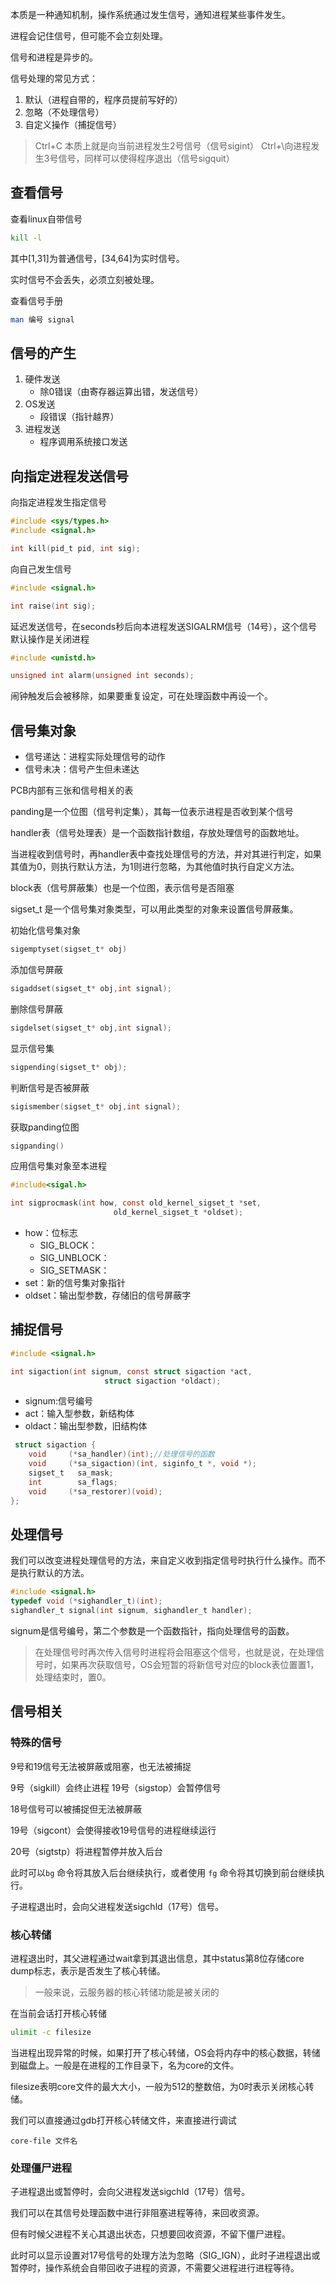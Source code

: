 本质是一种通知机制，操作系统通过发生信号，通知进程某些事件发生。

进程会记住信号，但可能不会立刻处理。

信号和进程是异步的。

信号处理的常见方式：
1. 默认（进程自带的，程序员提前写好的）
2. 忽略（不处理信号）
3. 自定义操作（捕捉信号）


> Ctrl+C 本质上就是向当前进程发生2号信号（信号sigint）
> Ctrl+\\向进程发生3号信号，同样可以使得程序退出（信号sigquit）

## 查看信号
查看linux自带信号
```bash
kill -l
```

其中\[1,31\]为普通信号，\[34,64\]为实时信号。

实时信号不会丢失，必须立刻被处理。

查看信号手册
```bash
man 编号 signal
```
## 信号的产生
1. 硬件发送  
	- 除0错误（由寄存器运算出错，发送信号）
2. OS发送
	- 段错误（指针越界）
3. 进程发送
	- 程序调用系统接口发送
## 向指定进程发送信号
向指定进程发生指定信号
```c
#include <sys/types.h>
#include <signal.h>

int kill(pid_t pid, int sig);
```

向自己发生信号
```C
#include <signal.h>

int raise(int sig);
```

延迟发送信号，在seconds秒后向本进程发送SIGALRM信号（14号），这个信号默认操作是关闭进程
```C
#include <unistd.h>

unsigned int alarm(unsigned int seconds);
```
闹钟触发后会被移除，如果要重复设定，可在处理函数中再设一个。



## 信号集对象

- 信号递达：进程实际处理信号的动作
- 信号未决：信号产生但未递达

PCB内部有三张和信号相关的表

panding是一个位图（信号判定集），其每一位表示进程是否收到某个信号

handler表（信号处理表）是一个函数指针数组，存放处理信号的函数地址。

当进程收到信号时，再handler表中查找处理信号的方法，并对其进行判定，如果其值为0，则执行默认方法，为1则进行忽略，为其他值时执行自定义方法。

block表（信号屏蔽集）也是一个位图，表示信号是否阻塞

sigset_t 是一个信号集对象类型，可以用此类型的对象来设置信号屏蔽集。

初始化信号集对象
```C
sigemptyset(sigset_t* obj)
```

添加信号屏蔽
```C
sigaddset(sigset_t* obj,int signal);
```
删除信号屏蔽
```C
sigdelset(sigset_t* obj,int signal);
```
显示信号集
```C
sigpending(sigset_t* obj);
```

判断信号是否被屏蔽
```C
sigismember(sigset_t* obj,int signal);
```

获取panding位图
```C
sigpanding()
```

应用信号集对象至本进程
```C
#include<sigal.h>

int sigprocmask(int how, const old_kernel_sigset_t *set,
                       old_kernel_sigset_t *oldset);
```

- how：位标志
	- SIG_BLOCK：
	- SIG_UNBLOCK：
	- SIG_SETMASK：
- set：新的信号集对象指针
- oldset：输出型参数，存储旧的信号屏蔽字

## 捕捉信号

```C
#include <signal.h>

int sigaction(int signum, const struct sigaction *act,
                     struct sigaction *oldact);
```
- signum:信号编号
- act：输入型参数，新结构体
- oldact：输出型参数，旧结构体

```C
 struct sigaction {
    void     (*sa_handler)(int);//处理信号的函数
    void     (*sa_sigaction)(int, siginfo_t *, void *);
    sigset_t   sa_mask;
    int        sa_flags;
    void     (*sa_restorer)(void);
};
```

## 处理信号

我们可以改变进程处理信号的方法，来自定义收到指定信号时执行什么操作。而不是执行默认的方法。

```C
#include <signal.h>
typedef void (*sighandler_t)(int);
sighandler_t signal(int signum, sighandler_t handler);
```
signum是信号编号，第二个参数是一个函数指针，指向处理信号的函数。

>在处理信号时再次传入信号时进程将会阻塞这个信号，也就是说，在处理信号时，如果再次获取信号，OS会短暂的将新信号对应的block表位置置1，处理结束时，置0。

## 信号相关
### 特殊的信号

9号和19信号无法被屏蔽或阻塞，也无法被捕捉

9号（sigkill）会终止进程
19号（sigstop）会暂停信号

18号信号可以被捕捉但无法被屏蔽

19号（sigcont）会使得接收19号信号的进程继续运行

20号（sigtstp）将进程暂停并放入后台

此时可以`bg` 命令将其放入后台继续执行，或者使用 `fg` 命令将其切换到前台继续执行。

子进程退出时，会向父进程发送sigchld（17号）信号。

### 核心转储

进程退出时，其父进程通过wait拿到其退出信息，其中status第8位存储core dump标志，表示是否发生了核心转储。

> 一般来说，云服务器的核心转储功能是被关闭的

在当前会话打开核心转储
```bash
ulimit -c filesize
```
当进程出现异常的时候，如果打开了核心转储，OS会将内存中的核心数据，转储到磁盘上。一般是在进程的工作目录下，名为core的文件。

filesize表明core文件的最大大小，一般为512的整数倍，为0时表示关闭核心转储。

我们可以直接通过gdb打开核心转储文件，来直接进行调试
```gdb
core-file 文件名
```

### 处理僵尸进程

子进程退出或暂停时，会向父进程发送sigchld（17号）信号。

我们可以在其信号处理函数中进行非阻塞进程等待，来回收资源。

但有时候父进程不关心其退出状态，只想要回收资源，不留下僵尸进程。

此时可以显示设置对17号信号的处理方法为忽略（SIG_IGN），此时子进程退出或暂停时，操作系统会自带回收子进程的资源，不需要父进程进行进程等待。